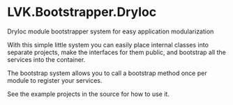 # LVK.Bootstrapper.DryIoc

DryIoc module bootstrapper system for easy application modularization

With this simple little system you can easily place internal classes into separate projects,
make the interfaces for them public, and bootstrap all the services into the container.

The bootstrap system allows you to call a bootstrap method once per module to register
your services.

See the example projects in the source for how to use it.
